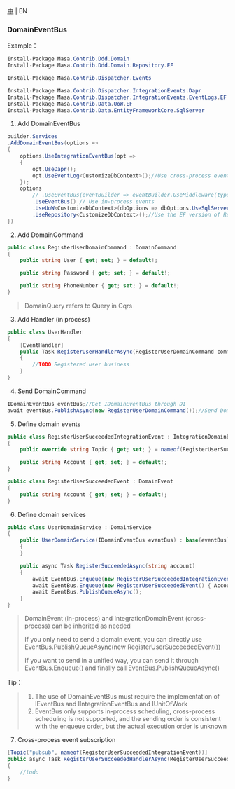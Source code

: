 [中](README.zh-CN.md) | EN

### DomainEventBus

Example：

```c#
Install-Package Masa.Contrib.Ddd.Domain
Install-Package Masa.Contrib.Ddd.Domain.Repository.EF

Install-Package Masa.Contrib.Dispatcher.Events

Install-Package Masa.Contrib.Dispatcher.IntegrationEvents.Dapr
Install-Package Masa.Contrib.Dispatcher.IntegrationEvents.EventLogs.EF
Install-Package Masa.Contrib.Data.UoW.EF
Install-Package Masa.Contrib.Data.EntityFrameworkCore.SqlServer
```

1. Add DomainEventBus

```C#
builder.Services
.AddDomainEventBus(options =>
{
    options.UseIntegrationEventBus(opt =>
    {
        opt.UseDapr();
        opt.UseEventLog<CustomizeDbContext>();//Use cross-process events
    });
    options
        // .UseEventBus(eventBuilder => eventBuilder.UseMiddleware(typeof(ValidatorMiddleware<>))) // Use in-process events and use middleware
        .UseEventBus() // Use in-process events
        .UseUoW<CustomizeDbContext>(dbOptions => dbOptions.UseSqlServer("server=localhost;uid=sa;pwd=P@ssw0rd;database=idientity"))
        .UseRepository<CustomizeDbContext>();//Use the EF version of Repository to achieve
})
```

2. Add DomainCommand

```C#
public class RegisterUserDomainCommand : DomainCommand
{
    public string User { get; set; } = default!;

    public string Password { get; set; } = default!;

    public string PhoneNumber { get; set; } = default!;
}
```
> DomainQuery refers to Query in Cqrs

3. Add Handler (in process)

```C#
public class UserHandler
{
    [EventHandler]
    public Task RegisterUserHandlerAsync(RegisterUserDomainCommand command)
    {
        //TODO Registered user business
    }
}
```

4. Send DomainCommand

```C#
IDomainEventBus eventBus;//Get IDomainEventBus through DI
await eventBus.PublishAsync(new RegisterUserDomainCommand());//Send DomainCommand
```

5. Define domain events

```C#
public class RegisterUserSucceededIntegrationEvent : IntegrationDomainEvent
{
    public override string Topic { get; set; } = nameof(RegisterUserSucceededIntegrationEvent);

    public string Account { get; set; } = default!;
}

public class RegisterUserSucceededEvent : DomainEvent
{
    public string Account { get; set; } = default!;
}
```

6. Define domain services

```C#
public class UserDomainService : DomainService
{
    public UserDomainService(IDomainEventBus eventBus) : base(eventBus)
    {
    }

    public async Task RegisterSucceededAsync(string account)
    {
        await EventBus.Enqueue(new RegisterUserSucceededIntegrationEvent() { Account = account });
        await EventBus.Enqueue(new RegisterUserSucceededEvent() { Account = account });
        await EventBus.PublishQueueAsync();
    }
}
```

> DomainEvent (in-process) and IntegrationDomainEvent (cross-process) can be inherited as needed
>
> If you only need to send a domain event, you can directly use EventBus.PublishQueueAsync(new RegisterUserSucceededEvent())
>
> If you want to send in a unified way, you can send it through EventBus.Enqueue() and finally call EventBus.PublishQueueAsync()

Tip：

> 1. The use of DomainEventBus must require the implementation of IEventBus and IIntegrationEventBus and IUnitOfWork
> 2. EventBus only supports in-process scheduling, cross-process scheduling is not supported, and the sending order is consistent with the enqueue order, but the actual execution order is unknown

7. Cross-process event subscription

```C#
[Topic("pubsub", nameof(RegisterUserSucceededIntegrationEvent))]
public async Task RegisterUserSucceededHandlerAsync(RegisterUserSucceededIntegrationEvent @event)
{
    //todo
}
```
